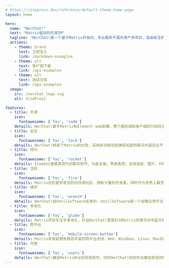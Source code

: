 ```yaml
---
# https://vitepress.dev/reference/default-theme-home-page
layout: home

hero:
  name: "NerChat!"
  text: "Matrix驱动的开源IM"
  tagline: "NerChat!是一个基于Matrix开发的、专业服务于国内用户多年的、自由安全的即时通信平台。"
  actions:
    - theme: brand
      text: 立即加入
      link: /markdown-examples
    - theme: alt
      text: 客户端下载
      link: /api-examples
    - theme: alt
      text: 阅读文档
      link: /api-examples
  image:
    src: /nerchat_logo.svg
    alt: VitePress

features:
  - title: 开源
    icon: 
      fontawesome: ['fas', 'code']
    details: NerChat!基于Matrix和Element web部署，整个服务端和客户端的代码完全开源
  - title: 安全
    icon:
      fontawesome: ['fas', 'lock']
    details: NerChat!继承了Matrix的优势，采用非对称加密确保加密的聊天内容完全不会被除聊天的参与者以外的人获得
  - title: 现代
    icon: 
      fontawesome: ['fas', 'rocket']
    details: Element是极其现代的聊天软件，功能全面，界面美观，支持语音、图片、代码、数学、markdown、文件等多种消息和视频会议
  - title: 活跃
    icon: 
      fontawesome: ['fas', 'fire']
    details: Matrix社区是非常活跃的开源社区，拥有大量的开发者，同时作为世界上最顶尖的开放安全聊天系统开发团队，开发速度很快
  - title: 维护
    icon: 
      fontawesome: ['fas', 'wrench']
    details: NerChat!由UntilSoftware在维护。UntilSoftware是一个由敬业而专业的开源开发者组成的的开源组织，确保解决所有技术问题
  - title: 本地化
    icon: 
      fontawesome: ['fas', 'globe']
    details: Matrix项目专注于本地化，并且NerChat!更是针对Matrix的情况对中国大陆地区的访问做了优化，可以流畅访问
  - title: 跨平台
    icon: 
      fontawesome: ['fas', 'mobile-screen-button']
    details: Matrix本身就拥有极其丰富的跨平台支持，Web、Windows、Linux、MacOS、Android、ios等多端畅聊
  - title: 开放
    icon: 
      fontawesome: ['fas', 'users']
    details: NerChat!兼容Matrix协议的所有软件，同时NerChat!的软件也兼容其他的Matrix服务器。NerChat!会促进Matrix在中国境内的快速传播。
---
```


